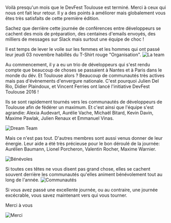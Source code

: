 Voilà presqu'un mois que le DevFest Toulouse est terminé. Merci à ceux qui nous ont fait leur retour. Il y a des points à améliorer mais globalement vous êtes très satisfaits de cette première édition. 

Sachez que derrière cette journée de conférences entre développeurs se cachent des mois de préparation, des centaines d'emails envoyés, des milliers de messages sur Slack mais surtout une équipe de choc !

Il est temps de lever le voile sur les femmes et les hommes qui ont passé leur jeudi 03 novembre habillés du T-Shirt rouge "Organisation".
![La team](https://lh3.googleusercontent.com/xEL5n_AcwMgJssApTA0Zuzznmhc8hMhSo_S-J9tmvR7MkHEh5viQxmROx7PlMAxoN9XIGOx-95-s2FjcdlZDY-TzCmjS7foVa_NAuY7bnoKm4fjm1uctPGqmmNgGoAhYOkydrDBLQXfILUprvVu2vBnW25hauckheXpQ-oRK-nEy_funsz_QuEhgXHfmzNglddUYwr5xIJAKxQlSTZfyH0q5FIqYn68df3Wf06BzS3jVjGUzH2rodUNQiyRnZjW1tp4n4xnYLOfU4ncnHqU1fjK0Q34JmTiSF-pyMTl0EUwAAhk4cjHGRwTlqTDfZnt18-vOCVlkrN1h3ulbGVAY1w9bbdH8lZG68rEDZSs7I7Q1JCzSVwxXuyvwm7NmyI2C5RS3yuz3hqAHIsy-2HciDegUKNAzq258rrEw2vl1GDg9xdAmjX5nj0kQFZuA1KEaev8MiBb0j-C4JKGIF-f7_s_5dGAhSbBUEU0RUVQnqrQ3kcmoQfvIhvPIpDeKpTjyQSGHmBB8Bavum0vUUDOqcBX30KOLSwJcvbjyJBSsQ_6TP6gTXbAnhyk7GlnBGGAC0owEqCXMNxRgmNBsnwPvuGXjcNcsYP6coNXBm0W1aDdCiAl5uw=w636-h953-no)

Au commencement, il y a eu un trio de développeurs qui s'est rendu compte que beaucoup de choses se passaient à Nantes et à Paris dans le monde du dév. Et Toulouse alors ? Beaucoup de communautés très actives mais pas d'évènements d'envergure nationale. C'est pourquoi Julien Del Rio, Didier Plaindoux, et Vincent Ferries ont lancé l'initiative DevFest Toulouse 2016 ! 

Ils se sont rapidement tournés vers les communautés de développeurs de Toulouse afin de fédérer un maximum. Et c'est ainsi que l'équipe s'est agrandie: Alexia Audevart, Aurélie Vache, Michaël Bitard, Kevin Davin, Maxime Pawlak, Julien Renaux et Emmanuel Vinas.

![Dream Team](https://lh3.googleusercontent.com/cvxskWqPcrOpnVopE4E-G-r9-s089d_SOcyJS9zZe8jqM87DPMHFTFtcZtLi83nZsqHIsNBxQXGNMqAN_dVUOTlKxJBFfaO-g19W5D6Mm5mN78kq8mmVT4ASfcHGyOxNXzp9GAa9aSABvUe_LIOScYpLui6oBv9-LwO0YPqMw34q9W-mKENM1-jJk4LJFbCV3xEod0p8SdNlpgrDBuX2UIvtq8d0d-UNuct5OU99UTPk1-XvSOSpz_eHicZVKwnb52RHsJkqjlZLWnWt92nUdAtzcwVniPbvE-xbASBncbfRNwW-re5g7OT9jqDw4BNWI0VPKFdp1avyi9SGrtEJ4X1YvNnEj8H_9E3WTwcgJLcuHaToER6sqIXM2g4Z5bCrZQPTwxa0LIIFU-NNeHSIaqXSUhmhsScuHOoROV44ki0w5yXRyqnprwyzPiJtrcpwImnVivYueDg3R-cjqybxSni4VHZRFOBiAS9iNO2aFoomTydUku00Y0M3JmDPDn0UMJEuzRXB2qlqAwB8HBmudhPCJFu7NJD7XC9Es70giqp1umWCjTfPXmRAXuRNhR5-1XfqXnma9CXGcMtZk7b4_FhS7sbY2Uwzus93A6mRdII3ojSU=w1252-h703-no)

Mais ce n'est pas tout. D'autres membres sont aussi venus donner de leur énergie. Leur aide a été très précieuse pour le bon déroulé de la journée: Aurélien Baumann, Lionel Porcheron, Valentin Rocher, Maxime Warnier.

![Bénévoles](https://lh3.googleusercontent.com/KQoRigDCudrJ8U8PyhAHB-5h4OoFpq-us0beiHusXKOI_5z7vXgmS2ZxmEGwHQekzBX9dpMwZ8fPzdKNDKyMs3KGKxCzbNDbJiMmr5nRFVwn9IAc54kzjaHLRAUIx8T4qLrjA4QETyxNBn0aGHxknL4JVKBdtSwrfTLRca1exubRFdbrgoXxbeaOQ8cSJL5rHKsutiJlC0OYnA72rex7Er9sCeoWJPgHU6_gQ4y-ClC9lHxI7vjLhxLiPousP3ozU-vUrsK7Gbpb8m8AnguPGT0J70U1ODmDg4yNbvzjvB6zOUJ2olMMog9EgmvTwA0YZ-wvkfvoPequhiBUQSrKn1Ye5U32bkROQtqyoj8BW4XWBOOJdPm-eB07pv_mmsmQH2K7qrP6CGnZ2pI55Xc6gxtd33OA05YX4r6uIAnhiLC6MODsNdmAP-B5WxqvsPefi-4So6-SsRlNdXwgA4xxZyspGRaLyYaSdT4PHB9MyT1aBqzQS3eVxVWXcPQ9pMNXpY8ubIASm91aisd6PTWSINeQVF3T6diiWHh2-zlF2wQKJoBqubGbV26cZkFKzheyQ1QDCrPsRVXAXjG3BX2J-G-XkgBp2WjKR13U9GTaXv-jL_JA=w1149-h299-no)


Si toutes ces têtes ne vous disent pas grand chose, elles se cachent souvent derrière les communautés qu'elles animent bénévolement tout au long de l'année. 
![Communautés](https://lh3.googleusercontent.com/IILtfPFLB9giQmwHOrmB7D4yJPUiQksex2PzdHDlljMR161uyqdTJF_lNhobuMqwWZnNBo7LwXVpC6Sy8dR4MQVob326nMFJd7tnk1RR6_vhEltmFlEylrv1UE4ktuWFUSQBN79VQ4Fv9e4LClTJnJUbNZ--jDnroCOLBUPU6YBanOqIndOqNBT1Gs7rOv1p0IS1F19VvFmvuwZ6ZQFUqQAaAB4rtjDF5vCRPBwE3foNuqv2qQQL2wyqIWVR6xVdbdlp1znEaZ4PQ7NNuicI6YdRx7VamY2w8emEeIJr44fqQo5jdbb7C5ytGYIBxqwKouN5N_wBeDvZwLLg9LQZOfJiykS66zlFlXHefSTDTLCv0axLLOOl6ri7PfXXglFT1kuaf9-UP69-a-4BEl5HYrRUh9lFXqY0BX0T8MmVF94SwA1OgfmqpBxp4UA56RbVY93jym8S8TR3lIMwWjM0yJQeYuJ5UtDbjR_UM9AzUFx-2MoA6wlyCUP7lPgqZ9iiDAVzVQCwMOAeTbqydasvyyOb4B9B9R8cw-GVS6u4ZHZHmnjjhdRgvC02HKWxpFJthjajQAEIRlLJKvOYAeLgO6AtGm5RH2-h0Ho7l_2GPqogYZIE=w614-h346-no)


Si vous avez passé une excellente journée, ou au contraire, une journée excécrable, vous savez maintenant vers qui vous tourner.

Merci à vous 

![Merci](https://lh3.googleusercontent.com/LoYG8IhDwV7RPnXBnUhpv-Ad3o1bkvVS0Ve_oTzjEG9bQQF9PbsltV25i96M9n0n_4Pst_A7KtYrMereGfr1rl02B8--1yGqvIUxbqdb-SZEeQrwA8UTR87SEHkorYjrwF0XrCYSeWzB6Fn_dzq55wfOIMqHOJg004-6U8NBzoyizPfpzaVPBsbpSTOodp-VETnfmB-pyVnBofmvbRwAOhw20Aisg7caq9V86wJT39NFe4U5YB5PgPhAKE78wmzvfn5p3QBvP1GhzERSFrD6uUHX5JQ3s112m2QhS6FjHUP6ENNDBrUDs17ujgGL91ib70FT6ceffu1oDMVwzIpc5-qTFIajQwEW6BmVMvzHkPef_8p8hqMSnD9QAaJoGE-pWsphvSEMRH0U7Q0-CANaHUtUxg_O04J3jy13IINcSMHDBF6xOE8MVXevTu-QKTeLkcvH02vX_f0srkFmDjvAJ_PtQti_4IyAjQ0GuKMY2KJMOoAau1NqZ386EJAQlQpwB5Tc5BuEqakMsaA2or6Z-fF6GbOGgP7HRzQzqnNRr7laPnuiR2U6wXCNVpPbAr8RcjheGO0PAUvc3fV_JbnOh9M1f_YI6BIpaYa3gJWXclw3-uMgig=w1024-h768-no)
